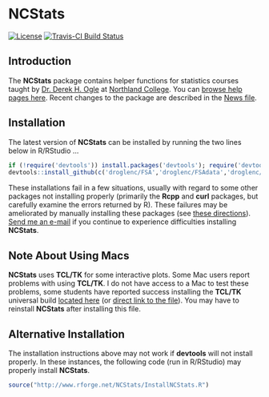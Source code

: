 NCStats
=======

[![License](http://img.shields.io/badge/license-GPL%20%28%3E=%202%29-brightgreen.svg?style=flat)](http://www.gnu.org/licenses/gpl-2.0.html)
[![Travis-CI Build Status](https://travis-ci.org/droglenc/NCStats.svg?branch=master)](https://travis-ci.org/droglenc/NCStats)


## Introduction
The **NCStats** package contains helper functions for statistics courses taught by [Dr. Derek H. Ogle](http://derekogle.com) at [Northland College](http://www.northland.edu).  You can [browse help pages here](http://rforge.net/doc/packages/NCStats/00Index.html).  Recent changes to the package are described in the [News file](https://github.com/droglenc/NCStats/blob/master/NEWS.md).


## Installation
The latest version of **NCStats** can be installed by running the two lines below in R/RStudio ...

```r
if (!require('devtools')) install.packages('devtools'); require('devtools')
devtools::install_github(c('droglenc/FSA','droglenc/FSAdata','droglenc/NCStats'))
```

These installations fail in a few situations, usually with regard to some other packages not installing properly (primarily the **Rcpp** and **curl** packages, but carefully examine the errors returned by R).  These failures may be ameliorated by manually installing these packages (see [these directions](http://derekogle.com/IFAR/supplements/installations/InstallPackagesRStudio.html)).  [Send me an e-mail](mailto:derek@derekogle.com?Subject=NCStats%20Installation%20Question) if you continue to experience difficulties installing **NCStats**.


## Note About Using Macs
**NCStats** uses **TCL/TK** for some interactive plots.  Some Mac users report problems with using **TCL/TK**.  I do not have access to a Mac to test these problems, some students have reported success installing the **TCL/TK** universal build [located here](http://cran.r-project.org/bin/macosx/tools/) (or [direct link to the file](http://cran.r-project.org/bin/macosx/tools/tcltk-8.5.5-x11.dmg)).  You may have to reinstall **NCStats** after installing this file. 


## Alternative Installation
The installation instructions above may not work if **devtools** will not install properly.  In these instances, the following code (run in R/RStudio) may properly install **NCStats**.

```r
source("http://www.rforge.net/NCStats/InstallNCStats.R")
```
